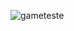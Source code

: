 ![gameteste](https://user-images.githubusercontent.com/27286322/83959640-b3c5e980-a855-11ea-9422-b29b5dfaa767.PNG)
